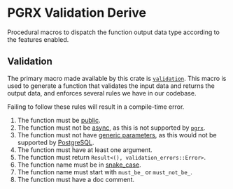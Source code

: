 # PGRX Validation Derive

Procedural macros to dispatch the function output data type according to the features enabled.

## Validation

The primary macro made available by this crate is [`validation`](pgrx_validation_derive::validation). This macro is used to generate a function that validates the input data and returns the output data, and enforces several rules we have in our codebase.

Failing to follow these rules will result in a compile-time error.

1. The function must be [public](https://doc.rust-lang.org/reference/visibility-and-privacy.html).
2. The function must not be [async](https://rust-lang.github.io/async-book/), as this is not supported by [`pgrx`](https://github.com/pgcentralfoundation/pgrx).
3. The function must not have [generic parameters](https://doc.rust-lang.org/reference/items/generics.html), as this would not be supported by [PostgreSQL](https://www.postgresql.org/).
4. The function must have at least one argument.
5. The function must return `Result<(), validation_errors::Error>`.
6. The function name must be in [snake_case](https://en.wikipedia.org/wiki/Snake_case).
7. The function name must start with `must_be_` or `must_not_be_`.
8. The function must have a doc comment.
